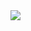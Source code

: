 <img src="https://cr-skills-chart-widget.azurewebsites.net/api/api?username=mirekys&skills=Vue,PHP,Python,Go,Typescript,JavaScript,Shell,JSON&show-other-skills=true" />
